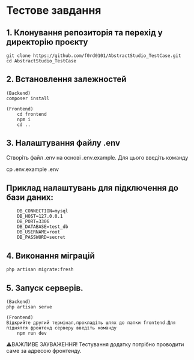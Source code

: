 


# Тестове завдання

## 1. Клонування репозиторія та перехід у директорію проєкту
	git clone https://github.com/f0rd0101/AbstractStudio_TestCase.git
	cd AbstractStudio_TestCase



## 2. Встановлення залежностей
	(Backend)
	composer install

	(Frontend)
        cd frontend 
        npm i 
        cd ..

## 3. Налаштування файлу .env
Створіть файл .env на основі .env.example. Для цього введіть команду

cp .env.example .env 

## Приклад налаштувань для підключення до бази даних:
		DB_CONNECTION=mysql
		DB_HOST=127.0.0.1
		DB_PORT=3306
		DB_DATABASE=test_db
		DB_USERNAME=root
		DB_PASSWORD=secret

## 4. Виконання міграцій
	php artisan migrate:fresh

## 5. Запуск серверів. 

	(Backend) 
	php artisan serve

	(Frontend)
	Відкрийте другий термінал,прокладіть шлях до папки frontend.Для підняття фронтенд серверу введіть команду  
		npm run dev

⚠️ВАЖЛИВЕ ЗАУВАЖЕННЯ! 
Тестування додатку потрібно проводити саме за адресою фронтенду.
		
 


